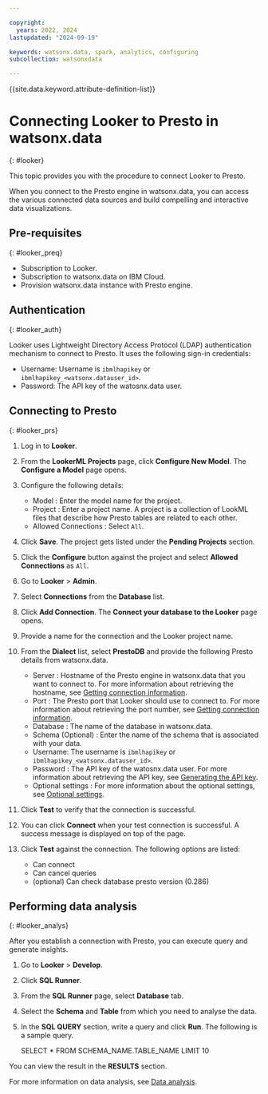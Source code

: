```yaml
---

copyright:
  years: 2022, 2024
lastupdated: "2024-09-19"

keywords: watsonx.data, spark, analytics, configuring
subcollection: watsonxdata

---
```


{{site.data.keyword.attribute-definition-list}}

# Connecting Looker to Presto in watsonx.data
{: #looker}

This topic provides you with the procedure to connect Looker to Presto.

When you connect to the Presto engine in watsonx.data, you can access the various connected data sources and build compelling and interactive data visualizations.


## Pre-requisites
{: #looker_preq}


* Subscription to Looker.
* Subscription to watsonx.data on IBM Cloud.
* Provision watsonx.data instance with Presto engine.


## Authentication
{: #looker_auth}

Looker uses Lightweight Directory Access Protocol (LDAP) authentication mechanism to connect to Presto. It uses the following sign-in credentials:
* Username: Username is `ibmlhapikey` or `ibmlhapikey_<watsonx.datauser_id>`.
* Password: The API key of the watosnx.data user.

## Connecting to Presto
{: #looker_prs}

1. Log in to **Looker**.
2. From the **LookerML Projects** page, click **Configure New Model**. The **Configure a Model** page opens.
3. Configure the following details:

    * Model : Enter the model name for the project.
    * Project : Enter a project name. A project is a collection of LookML files that describe how Presto tables are related to each other.
    * Allowed Connections : Select `All`.

4.	Click **Save**. The project gets listed under the **Pending Projects** section.
5.	Click the **Configure** button against the project and select **Allowed Connections** as `All`.
6.	Go to **Looker** > **Admin**.
7.	Select **Connections** from the **Database** list.
8.	Click **Add Connection**. The **Connect your database to the Looker** page opens.
9.	Provide a name for the connection and the Looker project name.
10.	From the **Dialect** list, select **PrestoDB** and provide the following Presto details from watsonx.data.

    * Server : Hostname of the Presto engine in watsonx.data that you want to connect to. For more information about retrieving the hostname, see [Getting connection information](watsonxdata?topic=watsonxdata-get_connection).
    * Port : The Presto port that Looker should use to connect to. For more information about retrieving the port number, see [Getting connection information](watsonxdata?topic=watsonxdata-get_connection).
    * Database : The name of the database in watsonx.data.
    * Schema (Optional) : Enter the name of the schema that is associated with your data.
    * Username: The username is `ibmlhapikey` or `ibmlhapikey_<watsonx.datauser_id>`.
    * Password : The API key of the watosnx.data user. For more information about retrieving the API key, see [Generating the API key](watsonxdata?topic=watsonxdata-con-presto-serv#get-ibmapi-key).
    * Optional settings : For more information about the optional settings, see [Optional settings](https://cloud.google.com/looker/docs/connecting-to-your-db#optional_settings).


11.	Click **Test** to verify that the connection is successful.
12.	You can click **Connect** when your test connection is successful. A success message is displayed on top of the page.
13.	Click **Test** against the connection. The following options are listed:

    * Can connect
    * Can cancel queries
    * (optional) Can check database presto version (0.286)



## Performing data analysis
{: #looker_analys}

After you establish a connection with Presto, you can execute query and generate insights.

1.	Go to **Looker** > **Develop**.
2.	Click **SQL Runner**.
3.	From the **SQL Runner** page, select **Database** tab.
4.	Select the **Schema** and **Table** from which you need to analyse the data.
5.	In the **SQL QUERY** section, write a query and click **Run**. The following is a sample query.

    SELECT * FROM SCHEMA_NAME.TABLE_NAME LIMIT 10

You can view the result in the **RESULTS** section.

For more information on data analysis, see [Data analysis](https://cloud.google.com/looker/docs/connecting-to-your-db).
